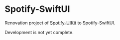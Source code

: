 # Spotify-SwiftUI

Renovation project of [Spotify-UIKit](https://github.com/TnasuH/Spotify-UIKit) to Spotify-SwiftUI.

Development is not yet complete.
